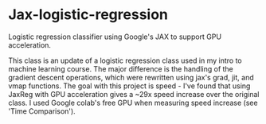 # Jax-logistic-regression
Logistic regression classifier using Google's JAX to support GPU acceleration.

This class is an update of a logistic regression class used in my intro to machine learning course. The major difference is the handling of the gradient descent operations,
which were rewritten using jax's grad, jit, and vmap functions. The goal with this project is speed - I've found that using JaxReg with GPU acceleration gives a ~29x speed 
increase over the original class. I used Google colab's free GPU when measuring speed increase (see 'Time Comparison').
